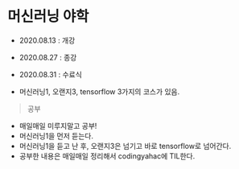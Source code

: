 # 머신러닝 야학

- 2020.08.13 : 개강
- 2020.08.27 : 종강
- 2020.08.31 : 수료식

- 머신러닝1, 오랜지3, tensorflow 3가지의 코스가 있음.

> 공부
- 매일매일 미루지말고 공부!
- 머신러닝1을 먼저 듣는다.
- 머신러닝1을 듣고 난 후, 오랜지3은 넘기고 바로 tensorflow로 넘어간다.
- 공부한 내용은 매일매일 정리해서 codingyahac에 TIL한다.